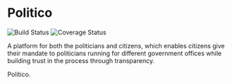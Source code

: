 # Politico
![Build Status](https://travis-ci.com/Sojisoyoye/Politico.svg?branch=develop) ![Coverage Status](https://coveralls.io/repos/github/Sojisoyoye/Politico/badge.svg?branch=develop)

A platform for both the politicians and citizens, which enables citizens give their mandate to politicians running for different government offices while building trust in the process through transparency.

Politico.
